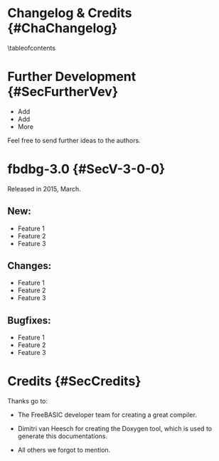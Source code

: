 Changelog & Credits {#ChaChangelog}
===================
\tableofcontents


Further Development {#SecFurtherVev}
===================

- Add
- Add
- More

Feel free to send further ideas to the authors.


fbdbg-3.0 {#SecV-3-0-0}
=========

Released in 2015, March.

New:
----

- Feature 1
- Feature 2
- Feature 3

Changes:
--------

- Feature 1
- Feature 2
- Feature 3

Bugfixes:
---------

- Feature 1
- Feature 2
- Feature 3



Credits {#SecCredits}
=======

Thanks go to:

- The FreeBASIC developer team for creating a great compiler.

- Dimitri van Heesch for creating the Doxygen tool, which is used to
  generate this documentations.

- All others we forgot to mention.
